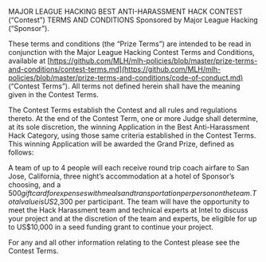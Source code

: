 MAJOR LEAGUE HACKING BEST ANTI-HARASSMENT HACK CONTEST (“Contest”) TERMS AND CONDITIONS Sponsored by Major League Hacking (“Sponsor”).

These terms and conditions (the “Prize Terms”) are intended to be read in conjunction with the Major League Hacking Contest Terms and Conditions, available at [https://github.com/MLH/mlh-policies/blob/master/prize-terms-and-conditions/contest-terms.md](https://github.com/MLH/mlh-policies/blob/master/prize-terms-and-conditions/code-of-conduct.md) (“Contest Terms”). All terms not defined herein shall have the meaning given in the Contest Terms.

The Contest Terms establish the Contest and all rules and regulations thereto.  At the end of the Contest Term, one or more Judge shall determine, at its sole discretion, the winning Application in the Best Anti-Harassment Hack Category, using those same criteria established in the Contest Terms. This winning Application will be awarded the Grand Prize, defined as follows:

A team of up to 4 people will each receive round trip coach airfare to San Jose, California, three night’s accommodation at a hotel of Sponsor’s choosing, and a $500 gift card for expenses with meals and transportation per person on the team. Total value is US$2,300 per participant. The team will have the opportunity to meet the Hack Harassment team and technical experts at Intel to discuss your project and at the discretion of the team and experts, be eligible for up to US$10,000 in a seed funding grant to continue your project. 

For any and all other information relating to the Contest please see the Contest Terms.

